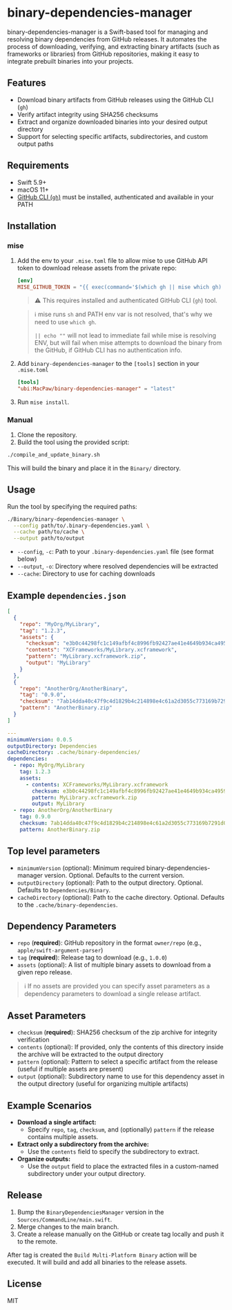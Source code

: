 # binary-dependencies-manager

binary-dependencies-manager is a Swift-based tool for managing and resolving binary dependencies from GitHub releases. It automates the process of downloading, verifying, and extracting binary artifacts (such as frameworks or libraries) from GitHub repositories, making it easy to integrate prebuilt binaries into your projects.

## Features
- Download binary artifacts from GitHub releases using the GitHub CLI (`gh`)
- Verify artifact integrity using SHA256 checksums
- Extract and organize downloaded binaries into your desired output directory
- Support for selecting specific artifacts, subdirectories, and custom output paths

## Requirements
- Swift 5.9+
- macOS 11+
- [GitHub CLI (`gh`)](https://cli.github.com/) must be installed, authenticated and available in your PATH

## Installation

### mise

1. Add the env to your `.mise.toml` file to allow mise to use GitHub API token to download release assets from the private repo:
    ```toml
    [env]
    MISE_GITHUB_TOKEN = "{{ exec(command='$(which gh || mise which gh) auth token || echo \"\"') }}"
    ```
    > ⚠️ This requires installed and authenticated GitHub CLI (`gh`) tool.

    > ℹ️ mise runs `sh` and PATH env var is not resolved, that's why we need to use `which gh`.
    >
    > `|| echo ""` will not lead to immediate fail while mise is resolving ENV, but will fail when mise attempts to download the binary from the GitHub, if GitHub CLI has no authentication info.

2. Add `binary-dependencies-manager` to the `[tools]` section in your `.mise.toml`
    ```toml
    [tools]
    "ubi:MacPaw/binary-dependencies-manager" = "latest"
    ```

3. Run `mise install`.

### Manual
1. Clone the repository.
2. Build the tool using the provided script:

```sh
./compile_and_update_binary.sh
```

This will build the binary and place it in the `Binary/` directory.

## Usage
Run the tool by specifying the required paths:

```sh
./Binary/binary-dependencies-manager \
  --config path/to/.binary-dependencies.yaml \
  --cache path/to/cache \
  --output path/to/output
```

- `--config`, `-c`: Path to your `.binary-dependencies.yaml` file (see format below)
- `--output`, `-o`: Directory where resolved dependencies will be extracted
- `--cache`: Directory to use for caching downloads

## Example `dependencies.json`
```json
[
  {
    "repo": "MyOrg/MyLibrary",
    "tag": "1.2.3",
    "assets": {
      "checksum": "e3b0c44298fc1c149afbf4c8996fb92427ae41e4649b934ca495991b7852b855",
      "contents": "XCFrameworks/MyLibrary.xcframework",
      "pattern": "MyLibrary.xcframework.zip",
      "output": "MyLibrary"
    }
  },
  {
    "repo": "AnotherOrg/AnotherBinary",
    "tag": "0.9.0",
    "checksum": "7ab14dda40c47f9c4d1829b4c214898e4c61a2d3055c773169b7291d0f48cd0c",
    "pattern": "AnotherBinary.zip"
  }
]
```

```yaml
---
minimumVersion: 0.0.5
outputDirectory: Dependencies
cacheDirectory: .cache/binary-dependencies/
dependencies:
  - repo: MyOrg/MyLibrary
    tag: 1.2.3
    assets:
      - contents: XCFrameworks/MyLibrary.xcframework
        checksum: e3b0c44298fc1c149afbf4c8996fb92427ae41e4649b934ca495991b7852b855
        pattern: MyLibrary.xcframework.zip
        output: MyLibrary
  - repo: AnotherOrg/AnotherBinary
    tag: 0.9.0
    checksum: 7ab14dda40c47f9c4d1829b4c214898e4c61a2d3055c773169b7291d0f48cd0c
    pattern: AnotherBinary.zip
```
## Top level parameters
- `minimumVersion` (optional): Minimum required binary-dependencies-manager version. Optional. Defaults to the current version.
- `outputDirectory` (optional): Path to the output directory. Optional. Defaults to `Dependencies/Binary`.
- `cacheDirectory` (optional): Path to the cache directory. Optional. Defaults to the `.cache/binary-dependencies`.


## Dependency Parameters
- `repo` (**required**): GitHub repository in the format `owner/repo` (e.g., `apple/swift-argument-parser`)
- `tag` (**required**): Release tag to download (e.g., `1.0.0`)
- `assets` (optional): A list of multiple binary assets to download from a given repo release.

> ℹ️ If no assets are provided you can specify asset parameters as a dependency parameters to download a single release artifact.

## Asset Parameters
- `checksum` (**required**): SHA256 checksum of the zip archive for integrity verification
- `contents` (optional): If provided, only the contents of this directory inside the archive will be extracted to the output directory
- `pattern` (optional): Pattern to select a specific artifact from the release (useful if multiple assets are present)
- `output` (optional): Subdirectory name to use for this dependency asset in the output directory (useful for organizing multiple artifacts)


## Example Scenarios
- **Download a single artifact:**
  - Specify `repo`, `tag`, `checksum`, and (optionally) `pattern` if the release contains multiple assets.
- **Extract only a subdirectory from the archive:**
  - Use the `contents` field to specify the subdirectory to extract.
- **Organize outputs:**
  - Use the `output` field to place the extracted files in a custom-named subdirectory under your output directory.

## Release

1. Bump the `BinaryDependenciesManager` version in the `Sources/CommandLine/main.swift`.
2. Merge changes to the main branch.
3. Create a release manually on the GitHub or create tag locally and push it to the remote.

After tag is created the `Build Multi-Platform Binary` action will be executed. It will build and add all binaries to the release assets.

## License
MIT 
